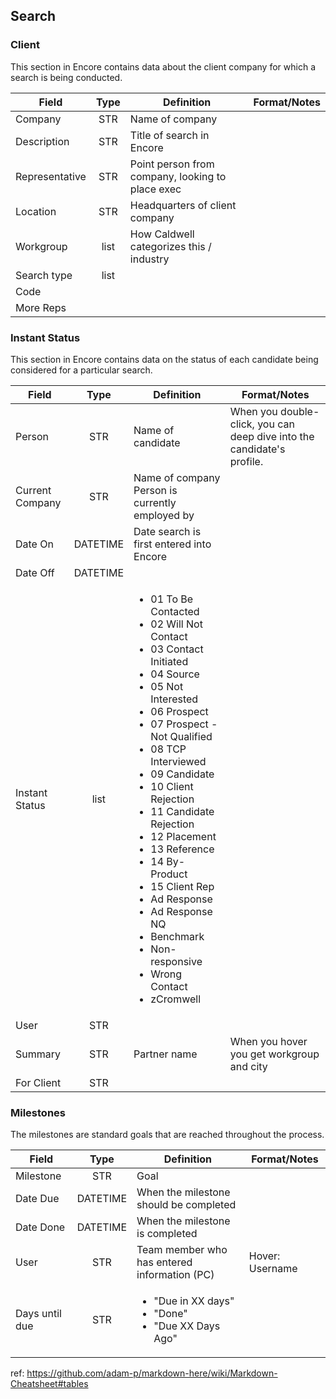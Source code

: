 ## Search

### Client

This section in Encore contains data about the client company for which a search is being conducted.

Field         | Type | Definition                                       | Format/Notes 
--------------|:----:|--------------------------------------------------|-------------
Company       | STR  | Name of company                                  | 
Description   | STR  | Title of search in Encore                        | 
Representative| STR  | Point person from company, looking to place exec |
Location      | STR  | Headquarters of client company                   |
Workgroup     | list | How Caldwell categorizes this / industry         |
Search type   | list | 
Code          | 
More Reps     |


### Instant Status

This section in Encore contains data on the status of each candidate being considered for a particular search.

Field             | Type     | Definition                                       | Format/Notes 
------------------|:--------:|--------------------------------------------------|-------------
Person            | STR      | Name of candidate                                | When you double-click, you can deep dive into the candidate's profile.
Current Company   | STR      | Name of company Person is currently employed by  | 
Date On           | DATETIME | Date search is first entered into Encore         |
Date Off          | DATETIME |                                                  |
Instant Status    | list     | <ul><li>01 To Be Contacted</li><li>02 Will Not Contact</li><li>03 Contact Initiated</li><li>04 Source</li><li>05 Not Interested</li><li>06 Prospect</li><li>07 Prospect - Not Qualified</li><li>08 TCP Interviewed</li><li>09 Candidate</li><li>10 Client Rejection</li><li>11 Candidate Rejection</li><li>12 Placement</li><li>13 Reference</li><li>14 By-Product</li><li>15 Client Rep</li><li>Ad Response</li><li>Ad Response NQ</li><li>Benchmark</li><li>Non-responsive</li><li>Wrong Contact</li><li>zCromwell</li></ul> |
User              | STR      | 
Summary           | STR      | Partner name                                     |  When you hover you get workgroup and city
For Client        | STR

### Milestones

The milestones are standard goals that are reached throughout the process.

Field          | Type     | Definition                                       | Format/Notes 
---------------|:--------:|--------------------------------------------------|-------------
Milestone      | STR      | Goal                                             | 
Date Due       | DATETIME | When the milestone should be completed           | 
Date Done      | DATETIME | When the milestone is completed                  |
User           | STR      | Team member who has entered information (PC)     | Hover: Username
Days until due | STR      | <ul><li>"Due in XX days"</li><li>"Done"</li><li>"Due XX Days Ago"</li></ul> |


ref: https://github.com/adam-p/markdown-here/wiki/Markdown-Cheatsheet#tables
